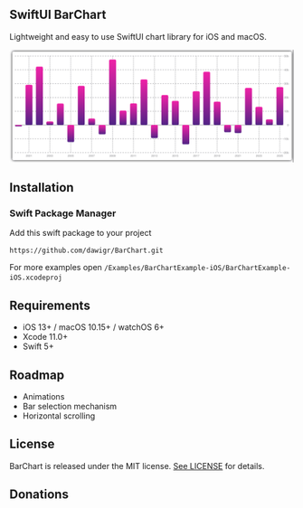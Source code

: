 ## SwiftUI BarChart
Lightweight and easy to use SwiftUI chart library for iOS and macOS.

<center>
<img src="Resources/bar-chart-screenshot.png"/>
</center>

## Installation

### Swift Package Manager

Add this swift package to your project
```
https://github.com/dawigr/BarChart.git
```

For more examples open `/Examples/BarChartExample-iOS/BarChartExample-iOS.xcodeproj`

## Requirements

- iOS 13+ / macOS 10.15+ / watchOS 6+
- Xcode 11.0+
- Swift 5+

## Roadmap

- Animations
- Bar selection mechanism
- Horizontal scrolling

## License

BarChart is released under the MIT license. [See LICENSE](https://github.com/dawigr/BarChart/blob/master/LICENSE) for details.

## Donations

